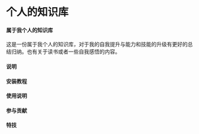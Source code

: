 # 个人的知识库

#### 属于我个人的知识库

这是一份属于我个人的知识库，对于我的自我提升与能力和技能的升级有更好的总结归纳。也有关于读书或者一些自我感悟的内容。

#### 说明
#### 安装教程
#### 使用说明
#### 参与贡献
#### 特技
